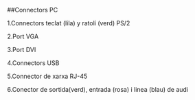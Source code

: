 ##Connectors PC

1.Connectors teclat (lila) y ratolí (verd) PS/2

2.Port VGA

3.Port DVI

4.Connectors USB

5.Connector de xarxa RJ-45

6.Conector de sortida(verd), entrada (rosa) i linea (blau) de audi
